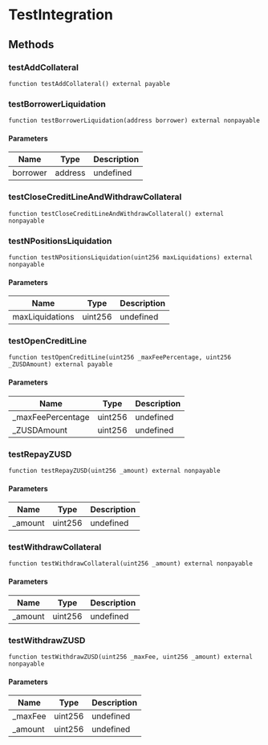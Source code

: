 # TestIntegration









## Methods

### testAddCollateral

```solidity
function testAddCollateral() external payable
```






### testBorrowerLiquidation

```solidity
function testBorrowerLiquidation(address borrower) external nonpayable
```





#### Parameters

| Name | Type | Description |
|---|---|---|
| borrower | address | undefined |

### testCloseCreditLineAndWithdrawCollateral

```solidity
function testCloseCreditLineAndWithdrawCollateral() external nonpayable
```






### testNPositionsLiquidation

```solidity
function testNPositionsLiquidation(uint256 maxLiquidations) external nonpayable
```





#### Parameters

| Name | Type | Description |
|---|---|---|
| maxLiquidations | uint256 | undefined |

### testOpenCreditLine

```solidity
function testOpenCreditLine(uint256 _maxFeePercentage, uint256 _ZUSDAmount) external payable
```





#### Parameters

| Name | Type | Description |
|---|---|---|
| _maxFeePercentage | uint256 | undefined |
| _ZUSDAmount | uint256 | undefined |

### testRepayZUSD

```solidity
function testRepayZUSD(uint256 _amount) external nonpayable
```





#### Parameters

| Name | Type | Description |
|---|---|---|
| _amount | uint256 | undefined |

### testWithdrawCollateral

```solidity
function testWithdrawCollateral(uint256 _amount) external nonpayable
```





#### Parameters

| Name | Type | Description |
|---|---|---|
| _amount | uint256 | undefined |

### testWithdrawZUSD

```solidity
function testWithdrawZUSD(uint256 _maxFee, uint256 _amount) external nonpayable
```





#### Parameters

| Name | Type | Description |
|---|---|---|
| _maxFee | uint256 | undefined |
| _amount | uint256 | undefined |




